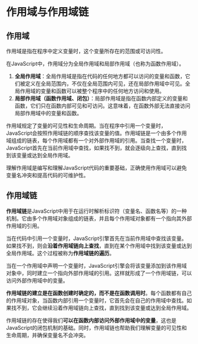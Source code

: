 # 作用域与作用域链

## 作用域
作用域是指在程序中定义变量时，这个变量所存在的范围或可访问性。

在JavaScript中，作用域分为全局作用域和局部作用域（也称为函数作用域）。

1. **全局作用域**：全局作用域是指在代码的任何地方都可以访问的变量和函数，它们被定义在全局范围内，不仅在全局范围内可见，还在局部作用域中可见。全局作用域的变量和函数可以被整个程序中的任何地方访问和使用。
2. **局部作用域（函数作用域、闭包）**：局部作用域是指在函数内部定义的变量和函数，它们只在函数内部可见和可访问。这意味着，在函数外部无法直接访问局部作用域中的变量和函数。

作用域规定了变量的可见性和生命周期。当在程序中引用一个变量时，JavaScript会按照作用域链的顺序查找该变量的值。作用域链是一个由多个作用域组成的链表，每个作用域都有一个对外部作用域的引用。当查找一个变量时，JavaScript首先在当前作用域中查找，如果找不到，就会逐级向上查找，直到找到该变量或达到全局作用域。

理解作用域是编写和理解JavaScript代码的重要基础，正确使用作用域可以避免变量名冲突和提高代码的可维护性。

## 作用域链

**作用域链**是JavaScript中用于在运行时解析标识符（变量名、函数名等）的一种机制。它由多个作用域对象组成的链表，并且每个作用域对象都有一个指向其外部作用域的引用。

当在代码中引用一个变量时，JavaScript引擎首先在当前作用域中查找该变量。如果找不到，则会**沿着作用域链向上查找**，直到在某个作用域中找到该变量或达到全局作用域。这个过程被称为**作用域链的遍历**。

当在一个作用域中声明一个变量时，JavaScript引擎会将该变量添加到该作用域对象中，同时建立一个指向外部作用域的引用。这样就形成了一个作用域链，可以访问外部作用域中的变量。

**作用域链的建立是在函数创建时确定的，而不是在函数调用时**。每个函数都有自己的作用域对象，当函数内部引用一个变量时，它首先会在自己的作用域中查找。如果找不到，它会继续沿着作用域链向上查找，直到找到该变量或达到全局作用域。

作用域链的存在使得我们**可以在函数内部访问外部作用域中的变量**，这也是JavaScript的闭包机制的基础。同时，作用域链也帮助我们理解变量的可见性和生命周期，并确保变量名不会冲突。

